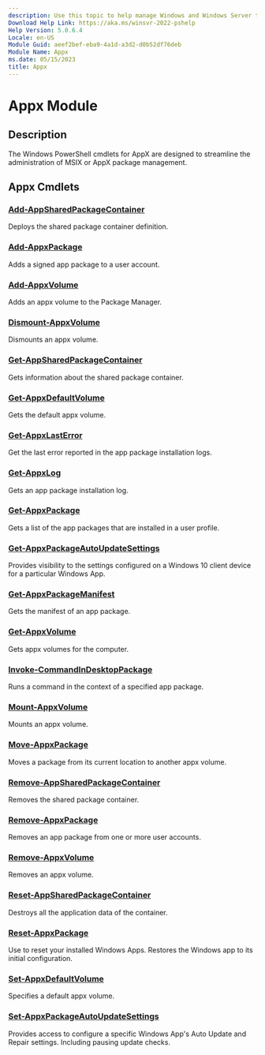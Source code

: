```yaml
---
description: Use this topic to help manage Windows and Windows Server technologies with Windows PowerShell.
Download Help Link: https://aka.ms/winsvr-2022-pshelp
Help Version: 5.0.6.4
Locale: en-US
Module Guid: aeef2bef-eba9-4a1d-a3d2-d0b52df76deb
Module Name: Appx
ms.date: 05/15/2023
title: Appx
---
```


# Appx Module

## Description

The Windows PowerShell cmdlets for AppX are designed to streamline the administration of MSIX or
AppX package management.

## Appx Cmdlets

### [Add-AppSharedPackageContainer](Add-AppSharedPackageContainer.md)

Deploys the shared package container definition.

### [Add-AppxPackage](Add-AppxPackage.md)

Adds a signed app package to a user account.

### [Add-AppxVolume](Add-AppxVolume.md)

Adds an appx volume to the Package Manager.

### [Dismount-AppxVolume](Dismount-AppxVolume.md)

Dismounts an appx volume.

### [Get-AppSharedPackageContainer](Get-AppSharedPackageContainer.md)

Gets information about the shared package container.

### [Get-AppxDefaultVolume](Get-AppxDefaultVolume.md)

Gets the default appx volume.

### [Get-AppxLastError](Get-AppxLastError.md)

Get the last error reported in the app package installation logs.

### [Get-AppxLog](Get-AppxLog.md)

Gets an app package installation log.

### [Get-AppxPackage](Get-AppxPackage.md)

Gets a list of the app packages that are installed in a user profile.

### [Get-AppxPackageAutoUpdateSettings](Get-AppxPackageAutoUpdateSettings.md)

Provides visibility to the settings configured on a Windows 10 client device for a particular
Windows App.

### [Get-AppxPackageManifest](Get-AppxPackageManifest.md)

Gets the manifest of an app package.

### [Get-AppxVolume](Get-AppxVolume.md)

Gets appx volumes for the computer.

### [Invoke-CommandInDesktopPackage](Invoke-CommandInDesktopPackage.md)

Runs a command in the context of a specified app package.

### [Mount-AppxVolume](Mount-AppxVolume.md)

Mounts an appx volume.

### [Move-AppxPackage](Move-AppxPackage.md)

Moves a package from its current location to another appx volume.

### [Remove-AppSharedPackageContainer](Remove-AppSharedPackageContainer.md)

Removes the shared package container.

### [Remove-AppxPackage](Remove-AppxPackage.md)

Removes an app package from one or more user accounts.

### [Remove-AppxVolume](Remove-AppxVolume.md)

Removes an appx volume.

### [Reset-AppSharedPackageContainer](Reset-AppSharedPackageContainer.md)

Destroys all the application data of the container.

### [Reset-AppxPackage](Reset-AppxPackage.md)

Use to reset your installed Windows Apps. Restores the Windows app to its initial configuration.

### [Set-AppxDefaultVolume](Set-AppxDefaultVolume.md)

Specifies a default appx volume.

### [Set-AppxPackageAutoUpdateSettings](Set-AppxPackageAutoUpdateSettings.md)

Provides access to configure a specific Windows App's Auto Update and Repair settings. Including
pausing update checks.
